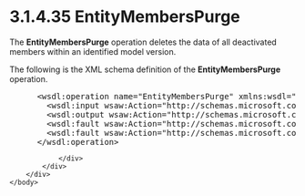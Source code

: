<html dir="LTR" xmlns:mshelp="http://msdn.microsoft.com/mshelp" xmlns:ddue="http://ddue.schemas.microsoft.com/authoring/2003/5" xmlns:xlink="http://www.w3.org/1999/xlink" xmlns:tool="http://www.microsoft.com/tooltip">
    <head>
        <meta http-equiv="Content-Type" content="text/html; CHARSET=utf-8"></meta>
        <meta name="save" content="history"></meta>
        <title>3.1.4.35 EntityMembersPurge</title>
        <xml>
            <mshelp:toctitle title="3.1.4.35 EntityMembersPurge"></mshelp:toctitle>
            <mshelp:rltitle title="[MS-SSMDSWS-15]: EntityMembersPurge"></mshelp:rltitle>
            <mshelp:keyword index="A" term="c6afe1a4-b1b1-4c9b-81a6-bd5036b33f75"></mshelp:keyword>
            <mshelp:attr name="DCSext.ContentType" value="open specification"></mshelp:attr>
            <mshelp:attr name="AssetID" value="c6afe1a4-b1b1-4c9b-81a6-bd5036b33f75"></mshelp:attr>
            <mshelp:attr name="TopicType" value="kbRef"></mshelp:attr>
            <mshelp:attr name="DCSext.Title" value="[MS-SSMDSWS-15]: EntityMembersPurge" />
        </xml>
    </head>
    <body>
        <div id="header">
            <h1 class="heading">3.1.4.35 EntityMembersPurge</h1>
        </div>
        <div id="mainSection">
            <div id="mainBody">
                <div id="allHistory" class="saveHistory"></div>
                <div id="sectionSection0" class="section" name="collapseableSection">
                    

<p>The <b>EntityMembersPurge</b> operation deletes the data of
all deactivated members within an identified model version.</p>

<p>The following is the XML schema definition of the <b>EntityMembersPurge</b>
operation.</p>

<dl>
<dd>
<div><pre> &lt;wsdl:operation name=&quot;EntityMembersPurge&quot; xmlns:wsdl=&quot;http://schemas.xmlsoap.org/wsdl/&quot;&gt;
   &lt;wsdl:input wsaw:Action=&quot;http://schemas.microsoft.com/sqlserver/masterdataservices/2009/09/IService/EntityMembersPurge&quot; name=&quot;EntityMembersPurgeRequest&quot; message=&quot;tns:EntityMembersPurgeRequest&quot; xmlns:wsaw=&quot;http://www.w3.org/2006/05/addressing/wsdl&quot; /&gt;
   &lt;wsdl:output wsaw:Action=&quot;http://schemas.microsoft.com/sqlserver/masterdataservices/2009/09/IService/EntityMembersPurgeResponse&quot; name=&quot;EntityMembersPurgeResponse&quot; message=&quot;tns:EntityMembersPurgeResponse&quot; xmlns:wsaw=&quot;http://www.w3.org/2006/05/addressing/wsdl&quot; /&gt;
   &lt;wsdl:fault wsaw:Action=&quot;http://schemas.microsoft.com/sqlserver/masterdataservices/2009/09/IService/EntityMembersPurgeEditionExpiredMessageFault&quot; name=&quot;EditionExpiredMessageFault&quot; message=&quot;tns:IService_EntityMembersPurge_EditionExpiredMessageFault_FaultMessage&quot; xmlns:wsaw=&quot;http://www.w3.org/2006/05/addressing/wsdl&quot; /&gt;
   &lt;wsdl:fault wsaw:Action=&quot;http://schemas.microsoft.com/sqlserver/masterdataservices/2009/09/IService/EntityMembersPurgeSkuNotSupportedMessageFault&quot; name=&quot;SkuNotSupportedMessageFault&quot; message=&quot;tns:IService_EntityMembersPurge_SkuNotSupportedMessageFault_FaultMessage&quot; xmlns:wsaw=&quot;http://www.w3.org/2006/05/addressing/wsdl&quot; /&gt;
 &lt;/wsdl:operation&gt;
</pre></div>
</dd></dl>


                </div>
            </div>
        </div>
    </body>
</html>